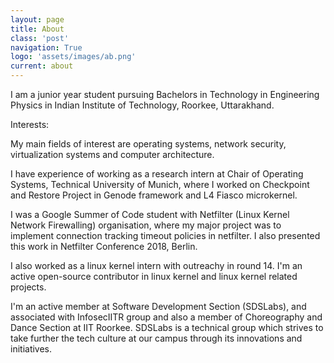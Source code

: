 ```yaml
---
layout: page
title: About
class: 'post'
navigation: True
logo: 'assets/images/ab.png'
current: about
---
```


I am a junior year student pursuing Bachelors in Technology in Engineering Physics in Indian Institute of Technology, Roorkee, Uttarakhand.

Interests:

My main fields of interest are operating systems, network security, virtualization systems and computer architecture.

I have experience of working as a research intern at Chair of Operating Systems, Technical University of Munich, where I worked on Checkpoint and Restore Project in Genode framework and L4 Fiasco microkernel.

I was a Google Summer of Code student with Netfilter (Linux Kernel Network Firewalling) organisation, where my major project was to implement connection tracking timeout policies in netfilter. I also presented this work in Netfilter Conference 2018, Berlin.

I also worked as a linux kernel intern with outreachy in round 14. I'm an active open-source contributor in linux kernel and linux kernel related projects.  

I'm an active member at Software Development Section (SDSLabs), and associated with InfosecIITR group and also a member of Choreography and Dance Section at IIT Roorkee.
SDSLabs is a technical group which strives to take further the tech culture at our campus through its innovations and initiatives.

